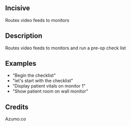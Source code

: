## Incisive
Routes video feeds to monitors

## Description 
Routes video feeds to monitors and run a pre-op check list

## Examples 
* "Begin the checklist"
* "let's start with the checklist"
* "Display patient vitals on monitor 1"
* "Show patient room on wall monitor"

## Credits 
Azumo.co